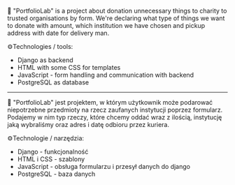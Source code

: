 📃 "PortfolioLab" is a project about donation unnecessary things to charity to trusted organisations by form. We're declaring what type of things we want to donate with amount, which institution we have chosen and pickup address with date for delivery man.

⚙️Technologies / tools:
  - Django as backend
  - HTML with some CSS for templates
  - JavaScript - form handling and communication with backend
  - PostgreSQL as database

-----

📃 "PortfolioLab" jest projektem, w którym użytkownik może podarować niepotrzebne przedmioty na rzecz zaufanych instytucji poprzez formularz. Podajemy w nim typ rzeczy, które chcemy oddać wraz z ilością, instytucję jaką wybraliśmy oraz adres i datę odbioru przez kuriera.

⚙️Technologie / narzędzia:
- Django - funkcjonalność
- HTML i CSS - szablony
- JavaScript - obsługa formularzu i przesył danych do django
- PostgreSQL - baza danych
